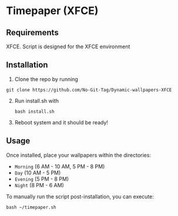 # Timepaper (XFCE)

## Requirements
XFCE. Script is designed for the XFCE environment

## Installation

1. Clone the repo by running
```
git clone https://github.com/No-Git-Tag/Dynamic-wallpapers-XFCE
```
2. Run install.sh with
    ```
    bash install.sh
    ```
3. Reboot system and it should be ready!

## Usage

 Once installed, place your wallpapers within the directories:
   - `Morning` (6 AM - 10 AM, 5 PM - 8 PM)
   - `Day` (10 AM - 5 PM)
   - `Evening` (5 PM - 8 PM)
   - `Night` (8 PM - 6 AM)

To manually run the script post-installation, you can execute:

```
bash ~/timepaper.sh
```
